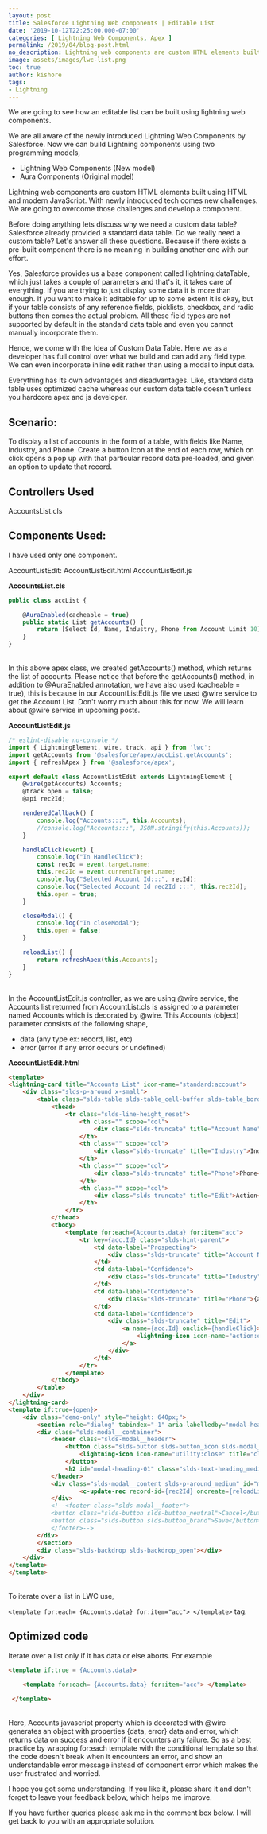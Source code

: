 ```yaml
---
layout: post
title: Salesforce Lightning Web components | Editable List
date: '2019-10-12T22:25:00.000-07:00'
categories: [ Lightning Web Components, Apex ]
permalink: /2019/04/blog-post.html
no_description: Lightning web components are custom HTML elements built using HTML and modern JavaScript. We are going to see how a editable can be built using lightning web components.
image: assets/images/lwc-list.png
toc: true
author: kishore
tags:
- Lightning
---
```


We are going to see how an editable list can be built using lightning web components.

We are all aware of the newly introduced Lightning Web Components by Salesforce. Now we can build Lightning components using two programming models, 

- Lightning Web Components (New model) 
- Aura Components (Original model)

Lightning web components are custom HTML elements built using HTML and modern JavaScript. With newly introduced tech comes new challenges. We are going to overcome those challenges and develop a component.

Before doing anything lets discuss why we need a custom data table? Salesforce already provided a standard data table. Do we really need a custom table? Let's answer all these questions. Because if there exists a pre-built component there is no meaning in building another one with our effort.

Yes, Salesforce provides us a base component called lightning:dataTable, which just takes a couple of parameters and that's it, it takes care of everything. If you are trying to just display some data it is more than enough. If you want to make it editable for up to some extent it is okay, but if your table consists of any reference fields, picklists, checkbox, and radio buttons then comes the actual problem. All these field types are not supported by default in the standard data table and even you cannot manually incorporate them.

Hence, we come with the Idea of Custom Data Table. Here we as a developer has full control over what we build and can add any field type. We can even incorporate inline edit rather than using a modal to input data.

Everything has its own advantages and disadvantages. Like, standard data table uses optimized cache whereas our custom data table doesn't unless you hardcore apex and js developer.

## Scenario:
To display a list of accounts in the form of a table, with fields like Name, Industry, and Phone. Create a button Icon at the end of each row, which on click opens a pop up with that particular record data pre-loaded, and given an option to update that record.


## Controllers Used
AccountsList.cls

## Components Used:
I have used only one component.

AccountListEdit:
AccountListEdit.html 
AccountListEdit.js

**AccountsList.cls**
```js
public class accList {

    @AuraEnabled(cacheable = true)
    public static List getAccounts() {
        return [Select Id, Name, Industry, Phone from Account Limit 10];
    }
}
```
<br>
In this above apex class, we created getAccounts() method, which returns the list of accounts. Please notice that before the getAccounts() method, in addition to @AuraEnabled annotation, we have also used (cacheable = true), this is because in our AccountListEdit.js file we used @wire service to get the Account List. Don't worry much about this for now. We will learn about @wire service in upcoming posts.

**AccountListEdit.js**
```js
/* eslint-disable no-console */
import { LightningElement, wire, track, api } from 'lwc';
import getAccounts from '@salesforce/apex/accList.getAccounts';
import { refreshApex } from '@salesforce/apex';

export default class AccountListEdit extends LightningElement {
    @wire(getAccounts) Accounts;
    @track open = false;
    @api rec2Id;

    renderedCallback() {
        console.log("Accounts:::", this.Accounts);
        //console.log("Accounts:::", JSON.stringify(this.Accounts));
    }

    handleClick(event) {
        console.log("In HandleClick");
        const recId = event.target.name;
        this.rec2Id = event.currentTarget.name;
        console.log("Selected Account Id:::", recId);
        console.log("Selected Account Id rec2Id :::", this.rec2Id);
        this.open = true;
    }

    closeModal() {
        console.log("In closeModal");
        this.open = false;
    }

    reloadList() {
        return refreshApex(this.Accounts);
    }
}
```
<br>
In the AccountListEdit.js controller, as we are using @wire service, the Accounts list returned from AccountList.cls is assigned to a parameter named Accounts which is decorated by @wire. This Accounts (object) parameter consists of  the following shape,

- data (any type ex: record, list, etc)
- error (error if any error occurs or undefined)

**AccountListEdit.html**
```html
<template>
<lightning-card title="Accounts List" icon-name="standard:account">
    <div class="slds-p-around_x-small">
        <table class="slds-table slds-table_cell-buffer slds-table_bordered">
            <thead>
                <tr class="slds-line-height_reset">
                    <th class="" scope="col">
                        <div class="slds-truncate" title="Account Name">Account Name</div>
                    </th>
                    <th class="" scope="col">
                        <div class="slds-truncate" title="Industry">Industry</div>
                    </th>
                    <th class="" scope="col">
                        <div class="slds-truncate" title="Phone">Phone</div>
                    </th>
                    <th class="" scope="col">
                        <div class="slds-truncate" title="Edit">Action</div>
                    </th>
                </tr>
            </thead>
            <tbody>
                <template for:each={Accounts.data} for:item="acc"> 
                    <tr key={acc.Id} class="slds-hint-parent">
                        <td data-label="Prospecting">
                            <div class="slds-truncate" title="Account Name">{acc.Name}</div>
                        </td>
                        <td data-label="Confidence">
                            <div class="slds-truncate" title="Industry">{acc.Industry}</div>
                        </td>
                        <td data-label="Confidence">
                            <div class="slds-truncate" title="Phone">{acc.Phone}</div>
                        </td>
                        <td data-label="Confidence">
                            <div class="slds-truncate" title="Edit">
                                <a name={acc.Id} onclick={handleClick}>
                                    <lightning-icon icon-name="action:edit" size="x-small"></lightning-icon>
                                </a>
                            </div>
                        </td>
                    </tr>
                </template>
            </tbody>
        </table>
    </div>
</lightning-card>
<template if:true={open}>
    <div class="demo-only" style="height: 640px;">
        <section role="dialog" tabindex="-1" aria-labelledby="modal-heading-01" aria-modal="true" aria-describedby="modal-content-id-1" class="slds-modal slds-fade-in-open">
        <div class="slds-modal__container">
            <header class="slds-modal__header">
                <button class="slds-button slds-button_icon slds-modal__close slds-button_icon-inverse" title="Close">
                    <lightning-icon icon-name="utility:close" title="close" size="small" onclick={closeModal} variant="inverse"></lightning-icon>
                </button>
                <h2 id="modal-heading-01" class="slds-text-heading_medium slds-hyphenate">Modal Header</h2>
            </header>
            <div class="slds-modal__content slds-p-around_medium" id="modal-content-id-1">
                    <c-update-rec record-id={rec2Id} oncreate={reloadList}></c-update-rec>
            </div>
            <!--<footer class="slds-modal__footer">
            <button class="slds-button slds-button_neutral">Cancel</button>
            <button class="slds-button slds-button_brand">Save</button>
            </footer>-->
        </div>
        </section>
        <div class="slds-backdrop slds-backdrop_open"></div>
    </div>
</template>
</template>
```
<br>
To iterate over a list in LWC  use,

`<template for:each= {Accounts.data} for:item="acc"> </template>`
tag.

## Optimized code
Iterate over a list only if it has data or else aborts. For example
```html
<template if:true = {Accounts.data}>

    <template for:each= {Accounts.data} for:item="acc"> </template>

 </template>
```
<br>
Here, Accounts javascript property which is decorated with @wire generates an object with properties {data, error} data and error, which returns data on success and error if it encounters any failure. So as a best practice by wrapping for:each template with the conditional template so that the code doesn't break when it encounters an error, and show an understandable error message instead of component error which makes the user frustrated and worried. 

I hope you got some understanding. If you like it, please share it and don't forget to leave your feedback below, which helps me improve.

If you have further queries please ask me in the comment box below. I will get back to you with an appropriate solution. 